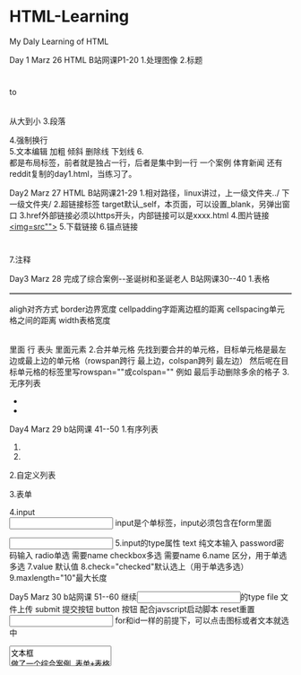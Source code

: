 # HTML-Learning
My Daly Learning of HTML

Day 1 Marz 26 HTML B站网课P1-20
1.处理图像<img src="" title="" alt="" width="" height="" border=""/>
2.标题<h1></h1> to <h6></h6> 从大到小
3.段落<p></p>
4.强制换行<br />
5.文本编辑
  加粗 <strong></strong>
  倾斜 <em></em>
  删除线 <del></del>
  下划线 <ins></ins>
6.<div></div> <span></span>都是布局标签，前者就是独占一行，后者是集中到一行
一个案例 体育新闻 还有reddit复制的day1.html，当练习了。

Day2 Marz 27 HTML B站网课21-29
1.相对路径，linux讲过，上一级文件夹../ 下一级文件夹/
2.超链接标签<a href="" target=""></a> target默认_self，本页面，可以设置_blank，另弹出窗口
3.href外部链接必须以https开头，内部链接可以是xxxx.html
4.图片链接<a href="" target=""><img=src""></a>
5.下载链接<a href="xxx.zip"></a>
6.锚点链接<a href="#A"></a> <h1 id="A"></h1>
7.注释 <!--我是注释-->

Day3 Marz 28
完成了综合案例--圣诞树和圣诞老人
B站网课30--40
1.表格
<table align="center/left/right" border="1" cellpadding="20" cellspacing="0" width="1000"></table>
aligh对齐方式 border边界宽度 cellpadding字距离边框的距离 cellspacing单元格之间的距离 width表格宽度
<table></table>里面<thead></thead> <tbody></tbody>
行<tr></tr> 表头<th></th> 里面元素<td></td>
2.合并单元格
先找到要合并的单元格，目标单元格是最左边或最上边的单元格（rowspan跨行 最上边，colspan跨列 最左边）
然后呢在目标单元格的标签里写rowspan=""或colspan="" 例如<td rowapan="2"></td>
最后手动删除多余的格子
3.无序列表
<ul>
  <li></li>
  <li></li>
</ul>

Day4 Marz 29 b站网课 41--50
1.有序列表
<ol>
  <li></li>
  <li></li>
</ol>
2.自定义列表
<dl>
  <dt></dt>
  <dd></dd>
  <dd></dd>
</dl>
3.表单
<form></form>
4.input
<form>
  <input> input是个单标签，input必须包含在form里面
</form>
<input type="" name="" value="" checked="" maxlength="">
5.input的type属性
text 纯文本输入
password密码输入
radio单选 需要name
checkbox多选 需要name
6.name 区分，用于单选多选
7.value 默认值
8.check="checked"默认选上（用于单选多选）
9.maxlength="10"最大长度

Day5 Marz 30 b站网课 51--60
继续<input>的type
file 文件上传
submit 提交按钮
button 按钮 配合javscript启动脚本
reset重置
<label for=""><input id=""></label> for和id一样的前提下，可以点击图标或者文本就选中
<textarea>文本框
做了一个综合案例 表单+表格+列表
html完结 明天css
